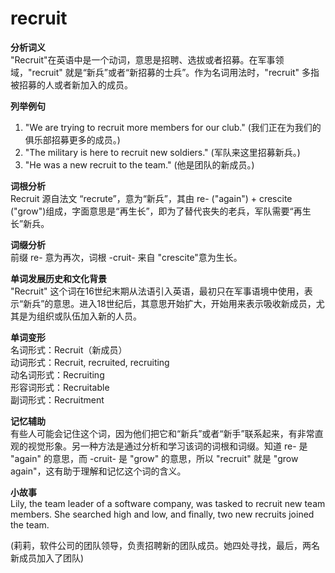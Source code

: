 # recruit

**分析词义**  
"Recruit"在英语中是一个动词，意思是招聘、选拔或者招募。在军事领域，"recruit" 就是“新兵”或者“新招募的士兵”。作为名词用法时，"recruit" 多指被招募的人或者新加入的成员。

  

**列举例句**

  

1.  "We are trying to recruit more members for our club." (我们正在为我们的俱乐部招募更多的成员。)
2.  "The military is here to recruit new soldiers." (军队来这里招募新兵。)
3.  "He was a new recruit to the team." (他是团队的新成员。)

  

**词根分析**  
Recruit 源自法文 “recrute”，意为“新兵”，其由 re- ("again") + crescite ("grow")组成，字面意思是“再生长”，即为了替代丧失的老兵，军队需要“再生长”新兵。

  

**词缀分析**  
前缀 re- 意为再次，词根 -cruit- 来自 "crescite"意为生长。

  

**单词发展历史和文化背景**  
"Recruit" 这个词在16世纪末期从法语引入英语，最初只在军事语境中使用，表示“新兵”的意思。进入18世纪后，其意思开始扩大，开始用来表示吸收新成员，尤其是为组织或队伍加入新的人员。

  

**单词变形**  
名词形式：Recruit（新成员）  
动词形式：Recruit, recruited, recruiting  
动名词形式：Recruiting  
形容词形式：Recruitable  
副词形式：Recruitment

  

**记忆辅助**  
有些人可能会记住这个词，因为他们把它和“新兵”或者“新手”联系起来，有非常直观的视觉形象。另一种方法是通过分析和学习该词的词根和词缀。知道 re- 是 "again" 的意思，而 -cruit- 是 "grow" 的意思，所以 "recruit" 就是 "grow again"，这有助于理解和记忆这个词的含义。

  

**小故事**  
Lily, the team leader of a software company, was tasked to recruit new team members. She searched high and low, and finally, two new recruits joined the team.

  

(莉莉，软件公司的团队领导，负责招聘新的团队成员。她四处寻找，最后，两名新成员加入了团队)
